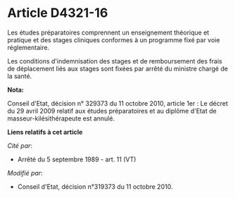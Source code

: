# Article D4321-16

Les études préparatoires comprennent un enseignement théorique et pratique et des stages cliniques conformes à un programme
fixé par voie réglementaire. 

Les conditions d'indemnisation des stages et de remboursement des frais de déplacement liés aux stages sont fixées par arrêté
du ministre chargé de la santé.

**Nota:**

Conseil d'Etat, décision n° 329373 du 11 octobre 2010, article 1er : Le décret du 29 avril 2009 relatif aux études
préparatoires et au diplôme d'Etat de masseur-kilésithérapeute est annulé.

**Liens relatifs à cet article**

_Cité par_:

  - Arrêté du 5 septembre 1989 - art. 11 (VT)

_Modifié par_:

  - Conseil d'Etat, décision n°319373 du 11 octobre 2010.
